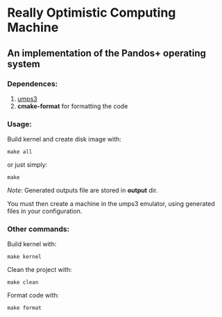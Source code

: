 # Really Optimistic Computing Machine
## An implementation of the Pandos+ operating system

### Dependences:
1. [umps3](https://github.com/virtualsquare/umps3)
2. __cmake-format__ for formatting the code

### Usage:

Build kernel and create disk image with:
```
make all
```
or just simply:
```
make
```
_Note:_ Generated outputs file are stored in  __output__ dir.

You must then create a machine in the umps3 emulator, using generated files in 
your configuration.

### Other commands:

Build kernel with:
```
make kernel
```

Clean the project with:
```
make clean
```

Format code with:
```
make format
```







